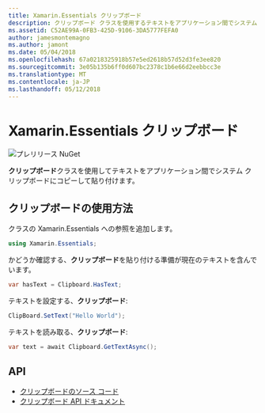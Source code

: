 ```yaml
---
title: Xamarin.Essentials クリップボード
description: クリップボード クラスを使用するテキストをアプリケーション間でシステム クリップボードにコピーして貼り付けることができます。
ms.assetid: C52AE99A-0FB3-425D-9106-3DA5777FEFA0
author: jamesmontemagno
ms.author: jamont
ms.date: 05/04/2018
ms.openlocfilehash: 67a0218325918b57e5ed2618b57d52d3fe3ee820
ms.sourcegitcommit: 3e05b135b6ff0d607bc2378c1b6e66d2eebbcc3e
ms.translationtype: MT
ms.contentlocale: ja-JP
ms.lasthandoff: 05/12/2018
---
```

# <a name="xamarinessentials-clipboard"></a>Xamarin.Essentials クリップボード

![プレリリース NuGet](~/media/shared/pre-release.png)

**クリップボード**クラスを使用してテキストをアプリケーション間でシステム クリップボードにコピーして貼り付けます。

## <a name="using-clipboard"></a>クリップボードの使用方法

クラスの Xamarin.Essentials への参照を追加します。

```csharp
using Xamarin.Essentials;
```

かどうか確認する、**クリップボード**を貼り付ける準備が現在のテキストを含んでいます。

```csharp
var hasText = Clipboard.HasText;
```

テキストを設定する、**クリップボード**:

```csharp
ClipBoard.SetText("Hello World");
```

テキストを読み取る、**クリップボード**:

```csharp
var text = await Clipboard.GetTextAsync();
```

## <a name="api"></a>API

- [クリップボードのソース コード](https://github.com/xamarin/Essentials/tree/master/Xamarin.Essentials/Clipboard)
- [クリップボード API ドキュメント](xref:Xamarin.Essentials.Clipboard)
